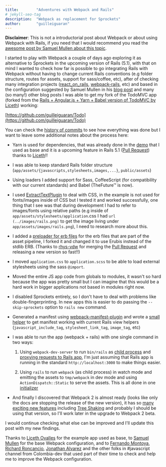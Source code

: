 ```yaml
---
title:        "Adventures with Webpack and Rails"
# jekyll-seo-tag
description:  "Webpack as replacement for Sprockets"
author:       "guilleiguaran"
---
```


**Disclaimer**: This is not a introductorial post about Webpack or about
using Webpack with Rails, if you need that I would recommend you read the
[awesome post by Samuel Mullen about this topic](http://pixelatedworks.com/articles/replacing-the-rails-asset-pipeline-with-webpack-and-yarn/).

I started to play with Webpack a couple of days ago exploring it as
alternative to Sprockets in the upcoming version of Rails (5.1),
with that on mind I wanted to check how far is possible to go
integrating Rails with Webpack without having to change
current Rails conventions (e.g folder structure, routes for assets,
support for sass/coffee, etc), after of checking many integration
projects ([react_on_rails](https://github.com/shakacode/react_on_rails),
[webpack-rails](https://github.com/mipearson/webpack-rails), etc) and based in the
configuration suggested by Samuel Mullen in his [blog post](http://pixelatedworks.com/articles/replacing-the-rails-asset-pipeline-with-webpack-and-yarn/) and many (so many!)
other blog posts I was able to get my fork of the TodoMVC app (forked from the
[Rails + Angular.js + Yarn + Babel version of TodoMVC by Liceth](https://github.com/Liceth/Todo)) working:

[https://github.com/guilleiguaran/Todo](https://github.com/guilleiguaran/Todo)

You can check the [history of commits](https://github.com/guilleiguaran/Todo/commits/master)
to see how everything was done but I want to leave some additional
notes about the process here:

- Yarn is used for dependencies, that was already done in the
[demo](https://github.com/Liceth/Todo) that I used as base and it is a
upcoming feature in Rails 5.1 ([Pull Request](https://github.com/rails/rails/pull/26836)) thanks to
[Liceth](https://github.com/Liceth)!!

- I was able to keep standard Rails folder structure
(`app/assets/{javascripts,stylesheets,images,...}`, `public/assets`)

- Using loaders I added support for Sass, CoffeeScript (for compatibility
with our current standards) and Babel (TheFuture™ is now).

- I used [ExtractTextPlugin](https://github.com/webpack/extract-text-webpack-plugin)
to deal with CSS, in the example is not used for fonts/images inside of
CSS but I tested it and worked successfully, one thing that I see was that
during development I had to refer to images/fonts using relative paths
(e.g inside of `app/assets/stylesheets/application`.css I had `url
(../images/rails.png)` to get the image living under `app/assets/images/rails.png`),
I need to research more about this.

- I added a [preloader for erb files](https://github.com/usabilityhub/rails-erb-loader)
for the erb files that are part of the asset pipeline, I forked it and
changed it to use Erubis instead of the stdlib ERB. (Thanks to [rhys-vdw](https://github.com/rhys-vdw)
for merging the [Pull Request](https://github.com/usabilityhub/rails-erb-loader/pull/7)
and releasing a new version so fast!!)

- I moved `application.css` to `application.scss` to be able to load external
stylesheets using the sass `@import`.

- Moved the entire JS app code from globals to modules, it wasn't so hard because
the app was pretty small but I can imagine that this would be a hard work
in bigger applications not based in modules right now.

- I disabled Sprockets entirely, so I don't have to deal with problems like
double-fingerprinting. In new apps this is easier to do passing the
`--skip-sprockets` option to `rails new` command.

- Generated a manifest using [webpack-manifest-plugin](https://github.com/danethurber/webpack-manifest-plugin)
and wrote a [small helper](https://github.com/guilleiguaran/Todo/blob/master/config/initializers/assets.rb#L1-L28)
to get manifest working with current Rails view helpers (`javascript_include_tag`,
`stylesheet_link_tag`, `image_tag`, etc)

- I was able to run the app (webpack + rails) with one single command in two ways:

  1. Using `webpack-dev-server` to run `bin/rails` as [child process](https://github.com/guilleiguaran/Todo/blob/master/webpack.config.js#L1-L8) and [proxying requests to Rails app](https://github.com/guilleiguaran/Todo/blob/master/webpack.config.js#L43-L48), I'm just assuming that Rails app is running in the standard `http://localhost:3000` to make things easier.

  2. Using `rails` to run `webpack` (as child process) in watch mode and emitting the assets to `tmp/webpack` in dev mode and using `ActionDispatch::Static` to serve the assets. This is all done in one [initializer](https://github.com/guilleiguaran/Todo/blob/master/config/initializers/assets.rb#L30-L35)

- And finally I discovered that Webpack 2 is almost ready (looks like only the docs
 are stopping the release of the new version), it has so [many exciting
new features](https://gist.github.com/sokra/27b24881210b56bbaff7) including
[Tree Shaking](https://blog.engineyard.com/2016/tree-shaking) and
probably I should be using that version, so I'll work later in the upgrade
to Webpack 2 beta.

I would continue checking what else can be improved and I'll update this
post with my new findings.

Thanks to [Liceth Ovalles](https://github.com/Liceth) for the example app used as base,
to [Samuel Mullen](https://github.com/samullen) for the base Webpack configuration, and to
[Fernando Montoya](https://github.com/montogeek), [Richard Roncancio](https://github.com/batusai513),
[Jonathan Alvarez](https://github.com/jonalvarezz) and the other folks
in #javascript channel from Colombia-dev that used part of their time
to check and help me to improve the Webpack configuration.
